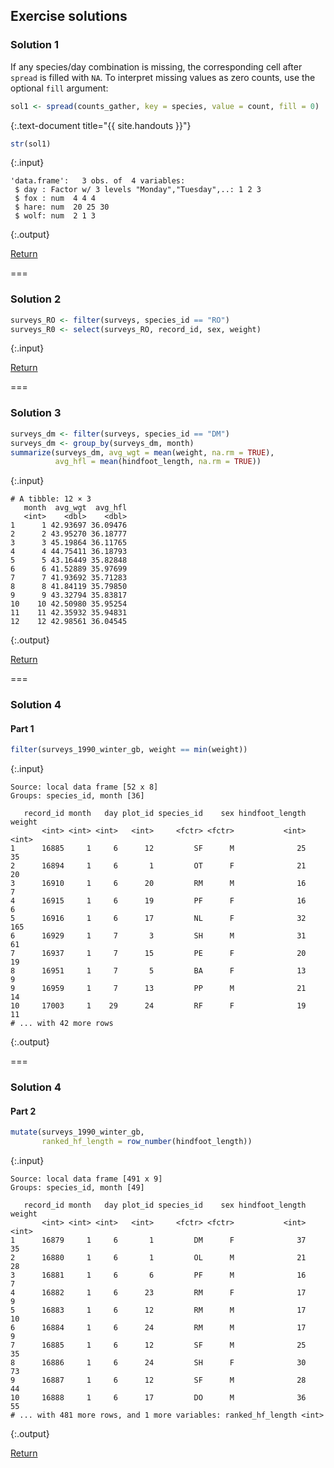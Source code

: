 ---
---

## Exercise solutions

### Solution 1

If any species/day combination is missing, the corresponding cell after `spread` is filled with `NA`. To interpret missing values as zero counts, use the optional `fill` argument: 


~~~r
sol1 <- spread(counts_gather, key = species, value = count, fill = 0)
~~~
{:.text-document title="{{ site.handouts }}"}


~~~r
str(sol1)
~~~
{:.input}
~~~
'data.frame':	3 obs. of  4 variables:
 $ day : Factor w/ 3 levels "Monday","Tuesday",..: 1 2 3
 $ fox : num  4 4 4
 $ hare: num  20 25 30
 $ wolf: num  2 1 3
~~~
{:.output}

<aside class="notes" markdown="block">

[Return](#exercise-1)

</aside>

===

### Solution 2


~~~r
surveys_RO <- filter(surveys, species_id == "RO")
surveys_R0 <- select(surveys_RO, record_id, sex, weight)
~~~
{:.input}

<aside class="notes" markdown="block">

[Return](#exercise-2)

</aside>

===

### Solution 3


~~~r
surveys_dm <- filter(surveys, species_id == "DM")
surveys_dm <- group_by(surveys_dm, month)
summarize(surveys_dm, avg_wgt = mean(weight, na.rm = TRUE),
          avg_hfl = mean(hindfoot_length, na.rm = TRUE))
~~~
{:.input}
~~~
# A tibble: 12 × 3
   month  avg_wgt  avg_hfl
   <int>    <dbl>    <dbl>
1      1 42.93697 36.09476
2      2 43.95270 36.18777
3      3 45.19864 36.11765
4      4 44.75411 36.18793
5      5 43.16449 35.82848
6      6 41.52889 35.97699
7      7 41.93692 35.71283
8      8 41.84119 35.79850
9      9 43.32794 35.83817
10    10 42.50980 35.95254
11    11 42.35932 35.94831
12    12 42.98561 36.04545
~~~
{:.output}

<aside class="notes" markdown="block">

[Return](#exercise-3)

</aside>

===

### Solution 4

#### Part 1


~~~r
filter(surveys_1990_winter_gb, weight == min(weight))
~~~
{:.input}
~~~
Source: local data frame [52 x 8]
Groups: species_id, month [36]

   record_id month   day plot_id species_id    sex hindfoot_length weight
       <int> <int> <int>   <int>     <fctr> <fctr>           <int>  <int>
1      16885     1     6      12         SF      M              25     35
2      16894     1     6       1         OT      F              21     20
3      16910     1     6      20         RM      M              16      7
4      16915     1     6      19         PF      F              16      6
5      16916     1     6      17         NL      F              32    165
6      16929     1     7       3         SH      M              31     61
7      16937     1     7      15         PE      F              20     19
8      16951     1     7       5         BA      F              13      9
9      16959     1     7      13         PP      M              21     14
10     17003     1    29      24         RF      F              19     11
# ... with 42 more rows
~~~
{:.output}

===

### Solution 4

#### Part 2


~~~r
mutate(surveys_1990_winter_gb,
       ranked_hf_length = row_number(hindfoot_length))
~~~
{:.input}
~~~
Source: local data frame [491 x 9]
Groups: species_id, month [49]

   record_id month   day plot_id species_id    sex hindfoot_length weight
       <int> <int> <int>   <int>     <fctr> <fctr>           <int>  <int>
1      16879     1     6       1         DM      F              37     35
2      16880     1     6       1         OL      M              21     28
3      16881     1     6       6         PF      M              16      7
4      16882     1     6      23         RM      F              17      9
5      16883     1     6      12         RM      M              17     10
6      16884     1     6      24         RM      M              17      9
7      16885     1     6      12         SF      M              25     35
8      16886     1     6      24         SH      F              30     73
9      16887     1     6      12         SF      M              28     44
10     16888     1     6      17         DO      M              36     55
# ... with 481 more rows, and 1 more variables: ranked_hf_length <int>
~~~
{:.output}

<aside class="notes" markdown="block">

[Return](#exercise-4)

</aside>
